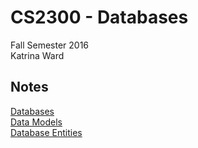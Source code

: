 # CS2300 - Databases
Fall Semester 2016   
Katrina Ward 



## Notes 
[Databases](notes/Databases.md)    
[Data Models](notes/DataModels.md)     
[Database Entities](notes/DatabaseEntities.md)    
